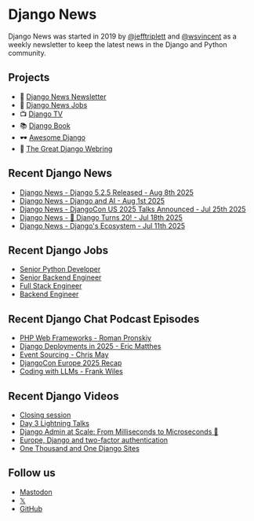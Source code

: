 # Django News

Django News was started in 2019 by [@jefftriplett](https://github.com/jefftriplett) and [@wsvincent](https://github.com/wsvincent) as a weekly newsletter to keep the latest news in the Django and Python community.

## Projects

- :newspaper: [Django News Newsletter](https://django-news.com)
- :briefcase: [Django News Jobs](https://jobs.django-news.com)
- :tv: [Django TV](https://djangotv.com)
- :books: [Django Book](https://djangobook.com)
- :dark_sunglasses: [Awesome Django](https://awesomedjango.org)
- :ring: [The Great Django Webring](https://djangowebring.com)

## Recent Django News

<!--START_SECTION:news-->
- [Django News - Django 5.2.5 Released - Aug 8th 2025](https://django-news.com/issues/297)
- [Django News - Django and AI - Aug 1st 2025](https://django-news.com/issues/296)
- [Django News - DjangoCon US 2025 Talks Announced - Jul 25th 2025](https://django-news.com/issues/295)
- [Django News - 🎂 Django Turns 20! - Jul 18th 2025](https://django-news.com/issues/294)
- [Django News - Django's Ecosystem - Jul 11th 2025](https://django-news.com/issues/293)
<!--END_SECTION:news-->

## Recent Django Jobs

<!--START_SECTION:jobs-->
- [Senior Python Developer](https://jobs.django-news.com/522/senior-python-developer-brightwater/)
- [Senior Backend Engineer](https://jobs.django-news.com/512/senior-backend-engineer-prowler/)
- [Full Stack Engineer](https://jobs.django-news.com/508/full-stack-engineer-levpro/)
- [Backend Engineer](https://jobs.django-news.com/505/backend-engineer/)
<!--END_SECTION:jobs-->

## Recent Django Chat Podcast Episodes

<!--START_SECTION:episodes-->
- [PHP Web Frameworks - Roman Pronskiy](https://djangochat.com)
- [Django Deployments in 2025 - Eric Matthes](https://djangochat.com)
- [Event Sourcing - Chris May](https://djangochat.com)
- [DjangoCon Europe 2025 Recap](https://djangochat.com)
- [Coding with LLMs - Frank Wiles](https://djangochat.com)
<!--END_SECTION:episodes-->

## Recent Django Videos

<!--START_SECTION:videos-->
- [Closing session](https://djangotv.com/videos/djangocon-europe/2025/djangocon-europe-2025-closing-session/)
- [Day 3 Lightning Talks](https://djangotv.com/videos/djangocon-europe/2025/djangocon-europe-2025-day-3-lightning-talks/)
- [Django Admin at Scale: From Milliseconds to Microseconds 🚀](https://djangotv.com/videos/djangocon-europe/2025/djangocon-europe-2025-django-admin-at-scale-from-milliseconds-to-microseconds/)
- [Europe, Django and two-factor authentication](https://djangotv.com/videos/djangocon-europe/2025/djangocon-europe-2025-europe-django-and-two-factor-authentication/)
- [One Thousand and One Django Sites](https://djangotv.com/videos/djangocon-europe/2025/djangocon-europe-2025-one-thousand-and-one-django-sites/)
<!--END_SECTION:videos-->

## Follow us

- [Mastodon](https://mastodon.social/@djangonews)
- [𝕏](https://x.com/djangonewsbot)
- [GitHub](https://github.com/django-news)
